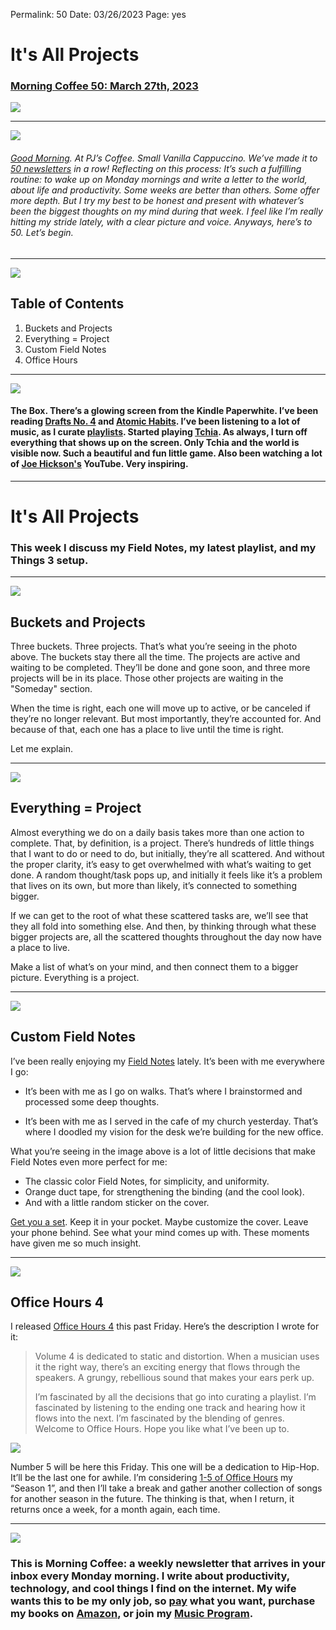
Permalink: 50
Date: 03/26/2023
Page: yes

# It's All Projects

### [Morning Coffee 50: March 27th, 2023][1]

![][image-1]

---- 

![][image-2]

###### [Good Morning][2]. At PJ’s Coffee. Small Vanilla Cappuccino. We’ve made it to [50 newsletters][3] in a row! Reflecting on this process: It’s such a fulfilling routine: to wake up on Monday mornings and write a letter to the world, about life and productivity. Some weeks are better than others. Some offer more depth. But I try my best to be honest and present with whatever’s been the biggest thoughts on my mind during that week. I feel like I’m really hitting my stride lately, with a clear picture and voice. Anyways, here’s to 50. Let’s begin.

---- 

![][image-3]

## Table of Contents

1. Buckets and Projects
2. Everything = Project
3. Custom Field Notes
4. Office Hours

---- 

![][image-4]

#### The Box. There’s a glowing screen from the Kindle Paperwhite. I’ve been reading [Drafts No. 4][4] and [Atomic Habits][5]. I’ve been listening to a lot of music, as I curate [playlists][6]. Started playing [Tchia][7]. As always, I turn off everything that shows up on the screen. Only Tchia and the world is visible now. Such a beautiful and fun little game. Also been watching a lot of [Joe Hickson's][8] YouTube. Very inspiring.

---- 

# It's All Projects

### This week I discuss my Field Notes, my latest playlist, and my Things 3 setup.

---- 

![][image-5]

## Buckets and Projects

Three buckets. Three projects. That’s what you’re seeing in the photo above. The buckets stay there all the time. The projects are active and waiting to be completed. They’ll be done and gone soon, and three more projects will be in its place. Those other projects are waiting in the "Someday" section.

When the time is right, each one will move up to active, or be canceled if they’re no longer relevant. But most importantly, they’re accounted for. And because of that, each one has a place to live until the time is right.

Let me explain.

---- 

![][image-6]

## Everything = Project

Almost everything we do on a daily basis takes more than one action to complete. That, by definition, is a project. There’s hundreds of little things that I want to do or need to do, but initially, they’re all scattered. And without the proper clarity, it’s easy to get overwhelmed with what’s waiting to get done. A random thought/task pops up, and initially it feels like it’s a problem that lives on its own, but more than likely, it’s connected to something bigger. 

If we can get to the root of what these scattered tasks are, we’ll see that they all fold into something else. And then, by thinking through what these bigger projects are, all the scattered thoughts throughout the day now have a place to live.

Make a list of what’s on your mind, and then connect them to a bigger picture. Everything is a project.

---- 

![][image-7]

## Custom Field Notes

I’ve been really enjoying my [Field Notes][9] lately. It’s been with me everywhere I go:

- It’s been with me as I go on walks. That’s where I brainstormed and processed some deep thoughts.

- It’s been with me as I served in the cafe of my church yesterday. That’s where I doodled my vision for the desk we’re building for the new office.

What you’re seeing in the image above is a lot of little decisions that make Field Notes even more perfect for me:

- The classic color Field Notes, for simplicity, and uniformity.
- Orange duct tape, for strengthening the binding (and the cool look).
- And with a little random sticker on the cover.

[Get you a set][10]. Keep it in your pocket. Maybe customize the cover. Leave your phone behind. See what your mind comes up with. These moments have given me so much insight.

---- 

![][image-8]

## Office Hours 4

I released [Office Hours 4][11] this past Friday. Here’s the description I wrote for it:

> Volume 4 is dedicated to static and distortion. When a musician uses it the right way, there’s an exciting energy that flows through the speakers. A grungy, rebellious sound that makes your ears perk up.
>  
> I’m fascinated by all the decisions that go into curating a playlist. I’m fascinated by listening to the ending one track and hearing how it flows into the next. I’m fascinated by the blending of genres. Welcome to Office Hours. Hope you like what I’ve been up to.

![][image-9]

Number 5 will be here this Friday. This one will be a dedication to Hip-Hop. It’ll be the last one for awhile. I’m considering [1-5 of Office Hours][12] my “Season 1”, and then I’ll take a break and gather another collection of songs for another season in the future. The thinking is that, when I return, it returns once a week, for a month again, each time.

---- 

![][image-10]

### This is Morning Coffee: a weekly newsletter that arrives in your inbox every Monday morning. I write about productivity, technology, and cool things I find on the internet. My wife wants this to be my only job, so [pay][13] what you want, purchase my books on [Amazon][14], or join my [Music Program][15].

[1]:	https://nashp.com/50
[2]:	mailto:nashp@me.com
[3]:	https://nashp.com/mc
[4]:	https://www.amazon.com/Draft-No-4-Writing-Process/dp/0374142742
[5]:	https://jamesclear.com/atomic-habits
[6]:	https://www.craft.do/s/1j8IoL6mGCIrku
[7]:	https://youtu.be/dGqQbBxXtfM
[8]:	https://www.youtube.com/@JoeHickson
[9]:	https://fieldnotesbrand.com/
[10]:	https://fieldnotesbrand.com
[11]:	https://music.apple.com/us/playlist/office-hours-4/pl.u-WabZljjFdBPzPW
[12]:	https://www.craft.do/s/1j8IoL6mGCIrku
[13]:	https://buy.stripe.com/fZe4jqd135LRc4U4gj
[14]:	https://www.amazon.com/dp/B0CQQG3JCF?binding=paperback&ref=dbs_dp_awt_sb_pc_tpbk
[15]:	https://patreon.com/nashp

[image-1]:	https://nashp.com/_media/mc.gif
[image-2]:	https://i.imgur.com/zgG9Ezb.jpg
[image-3]:	https://i.imgur.com/eO2hcg2.jpg
[image-4]:	https://media4.giphy.com/media/FSyvIuDbaHCfAJdKUh/giphy.gif?cid=2154d3d74d5990a76fa96d9cbdf07ebdcb32fb47ac0e1023&rid=giphy.gif&ct=g
[image-5]:	https://i.imgur.com/yXSON2D.jpg
[image-6]:	https://i.imgur.com/iiV6p3G.jpg
[image-7]:	https://i.imgur.com/5UpreXQ.jpg
[image-8]:	https://i.imgur.com/mSsd6RZ.jpg
[image-9]:	https://i.imgur.com/AS6R75Y.jpg
[image-10]:	https://i.imgur.com/MwejBou.jpg